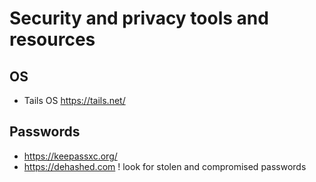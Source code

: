 # Security and privacy tools and resources

## OS
- Tails OS https://tails.net/



## Passwords
- https://keepassxc.org/
- https://dehashed.com ! look for stolen and compromised passwords 
